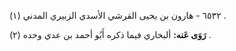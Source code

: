 ٦٥٣٢ - هارون بن يحيى القرشي الأسدي الزبيري المدني (١) .

**رَوَى عَنه:** ألبخاري فيما ذكره أَبُو أحمد بن عدي وحده (٢) .